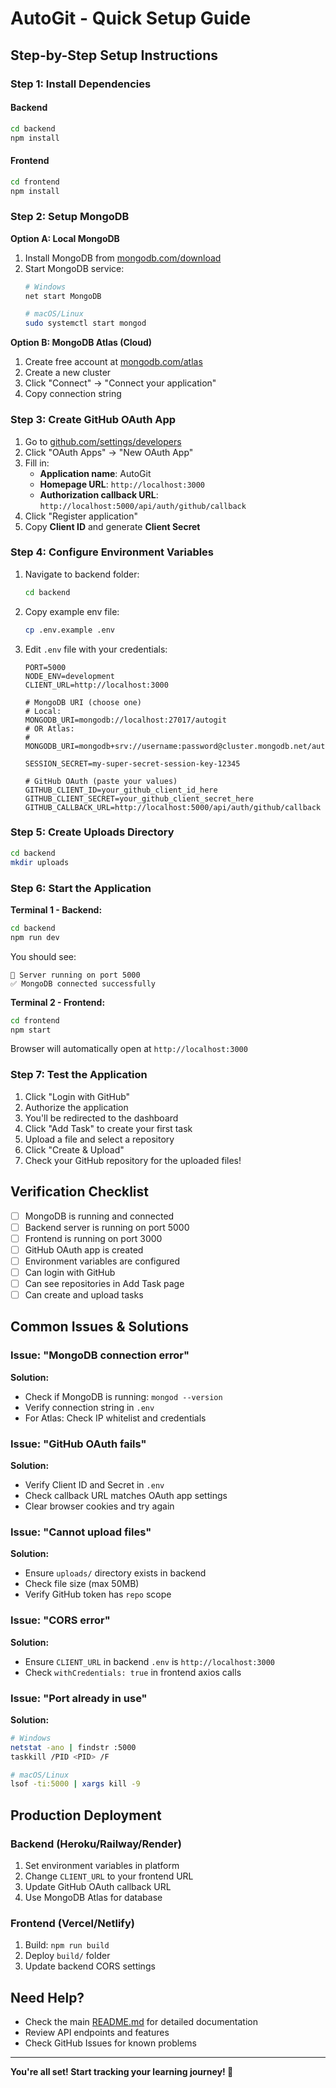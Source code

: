 # AutoGit - Quick Setup Guide

## Step-by-Step Setup Instructions

### Step 1: Install Dependencies

#### Backend
```bash
cd backend
npm install
```

#### Frontend
```bash
cd frontend
npm install
```

### Step 2: Setup MongoDB

**Option A: Local MongoDB**
1. Install MongoDB from [mongodb.com/download](https://www.mongodb.com/try/download/community)
2. Start MongoDB service:
   ```bash
   # Windows
   net start MongoDB
   
   # macOS/Linux
   sudo systemctl start mongod
   ```

**Option B: MongoDB Atlas (Cloud)**
1. Create free account at [mongodb.com/atlas](https://www.mongodb.com/atlas)
2. Create a new cluster
3. Click "Connect" → "Connect your application"
4. Copy connection string

### Step 3: Create GitHub OAuth App

1. Go to [github.com/settings/developers](https://github.com/settings/developers)
2. Click "OAuth Apps" → "New OAuth App"
3. Fill in:
   - **Application name**: AutoGit
   - **Homepage URL**: `http://localhost:3000`
   - **Authorization callback URL**: `http://localhost:5000/api/auth/github/callback`
4. Click "Register application"
5. Copy **Client ID** and generate **Client Secret**

### Step 4: Configure Environment Variables

1. Navigate to backend folder:
   ```bash
   cd backend
   ```

2. Copy example env file:
   ```bash
   cp .env.example .env
   ```

3. Edit `.env` file with your credentials:
   ```env
   PORT=5000
   NODE_ENV=development
   CLIENT_URL=http://localhost:3000
   
   # MongoDB URI (choose one)
   # Local:
   MONGODB_URI=mongodb://localhost:27017/autogit
   # OR Atlas:
   # MONGODB_URI=mongodb+srv://username:password@cluster.mongodb.net/autogit
   
   SESSION_SECRET=my-super-secret-session-key-12345
   
   # GitHub OAuth (paste your values)
   GITHUB_CLIENT_ID=your_github_client_id_here
   GITHUB_CLIENT_SECRET=your_github_client_secret_here
   GITHUB_CALLBACK_URL=http://localhost:5000/api/auth/github/callback
   ```

### Step 5: Create Uploads Directory

```bash
cd backend
mkdir uploads
```

### Step 6: Start the Application

**Terminal 1 - Backend:**
```bash
cd backend
npm run dev
```

You should see:
```
🚀 Server running on port 5000
✅ MongoDB connected successfully
```

**Terminal 2 - Frontend:**
```bash
cd frontend
npm start
```

Browser will automatically open at `http://localhost:3000`

### Step 7: Test the Application

1. Click "Login with GitHub"
2. Authorize the application
3. You'll be redirected to the dashboard
4. Click "Add Task" to create your first task
5. Upload a file and select a repository
6. Click "Create & Upload"
7. Check your GitHub repository for the uploaded files!

## Verification Checklist

- [ ] MongoDB is running and connected
- [ ] Backend server is running on port 5000
- [ ] Frontend is running on port 3000
- [ ] GitHub OAuth app is created
- [ ] Environment variables are configured
- [ ] Can login with GitHub
- [ ] Can see repositories in Add Task page
- [ ] Can create and upload tasks

## Common Issues & Solutions

### Issue: "MongoDB connection error"
**Solution:** 
- Check if MongoDB is running: `mongod --version`
- Verify connection string in `.env`
- For Atlas: Check IP whitelist and credentials

### Issue: "GitHub OAuth fails"
**Solution:**
- Verify Client ID and Secret in `.env`
- Check callback URL matches OAuth app settings
- Clear browser cookies and try again

### Issue: "Cannot upload files"
**Solution:**
- Ensure `uploads/` directory exists in backend
- Check file size (max 50MB)
- Verify GitHub token has `repo` scope

### Issue: "CORS error"
**Solution:**
- Ensure `CLIENT_URL` in backend `.env` is `http://localhost:3000`
- Check `withCredentials: true` in frontend axios calls

### Issue: "Port already in use"
**Solution:**
```bash
# Windows
netstat -ano | findstr :5000
taskkill /PID <PID> /F

# macOS/Linux
lsof -ti:5000 | xargs kill -9
```

## Production Deployment

### Backend (Heroku/Railway/Render)
1. Set environment variables in platform
2. Change `CLIENT_URL` to your frontend URL
3. Update GitHub OAuth callback URL
4. Use MongoDB Atlas for database

### Frontend (Vercel/Netlify)
1. Build: `npm run build`
2. Deploy `build/` folder
3. Update backend CORS settings

## Need Help?

- Check the main [README.md](./README.md) for detailed documentation
- Review API endpoints and features
- Check GitHub Issues for known problems

---

**You're all set! Start tracking your learning journey! 🚀**
